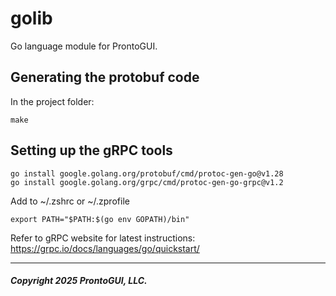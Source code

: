 # golib
Go language module for ProntoGUI.

## Generating the protobuf code
In the project folder:
```
make
```

## Setting up the gRPC tools

```
go install google.golang.org/protobuf/cmd/protoc-gen-go@v1.28
go install google.golang.org/grpc/cmd/protoc-gen-go-grpc@v1.2

```

Add to ~/.zshrc or ~/.zprofile
```
export PATH="$PATH:$(go env GOPATH)/bin"
```

Refer to gRPC website for latest instructions:  https://grpc.io/docs/languages/go/quickstart/

---
##### Copyright 2025 ProntoGUI, LLC.

